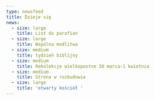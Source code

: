 ```yaml
---
type: newsfeed
title: Dzieje się
news:
  - size: large
    title: List do parafian
  - size: large
    title: Wspólna modlitwa
  - size: medium
    title: tydzień biblijny
  - size: medium
    title: Rekolekcje wielkopostne 30 marca-1 kwietnia
  - size: medium
    title: Strona w rozbudowie
  - size: large
    title: 'otwarty kościół '
---
```

